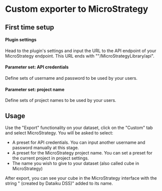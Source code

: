 # Custom exporter to MicroStrategy

## First time setup
#### Plugin settings
Head to the plugin's settings and input the URL to the API endpoint of your MicroStrategy endpoint. This URL ends with ""/MicroStrategyLibrary/api".

#### Parameter set: API credentials
Define sets of username and password to be used by your users.

#### Parameter set: project name
Define sets of project names to be used by your users.

## Usage
Use the "Export" functionality on your dataset, click on the "Custom" tab and select MicroStrategy.
You will be asked to select:
- A preset for API credentials. You can input another username and password manually at this stage.
- A preset for the MicroStrategy project name. You can set a preset for the current project in project settings.
- The name you wish to give to your dataset (also called cube in MicroStrategy)

After export, you can see your cube in the MicroStrategy interface with the string " (created by Dataiku DSS)" added to its name.
